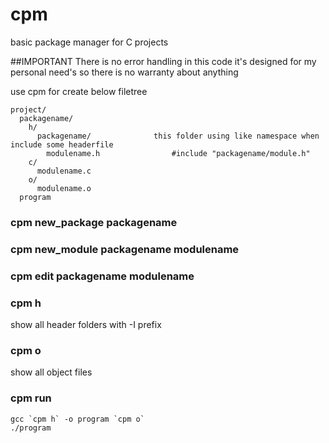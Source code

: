 # cpm
basic package manager for C projects

##IMPORTANT
There is no error handling in this code it's designed for my personal need's so there is no warranty about anything 



use cpm for create below filetree


    project/
      packagename/
        h/
          packagename/              this folder using like namespace when include some headerfile 
            modulename.h                #include "packagename/module.h"
        c/
          modulename.c
        o/
          modulename.o
      program
  

### cpm new_package packagename
### cpm new_module packagename modulename

### cpm edit packagename modulename

### cpm h
  show all header folders with -I prefix

### cpm o 
  show all object files

### cpm run 
  `` gcc `cpm h` -o program `cpm o` ``  
  `./program `

